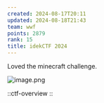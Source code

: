```yaml
---
created: 2024-08-17T20:11
updated: 2024-08-18T21:43
team: wwf
points: 2879
rank: 15
title: idekCTF 2024
---
```


Loved the minecraft challenge.

![image.png](https://res.cloudinary.com/kumonochisanaka/image/upload/v1724031181/2024/08/c12fd9f99e9733770ab8a785610a2fdd.png)

::ctf-overview
::
